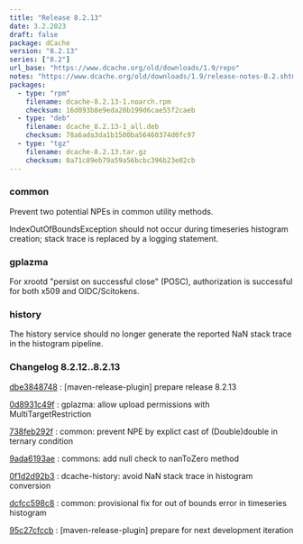 ```yaml
---
title: "Release 8.2.13"
date: 3.2.2023
draft: false
package: dCache
version: "8.2.13"
series: ["8.2"]
url_base: "https://www.dcache.org/old/downloads/1.9/repo"
notes: "https://www.dcache.org/old/downloads/1.9/release-notes-8.2.shtml"
packages:
  - type: "rpm"
    filename: dcache-8.2.13-1.noarch.rpm
    checksum: 16d093b8e9eda20b199d6cae55f2caeb
  - type: "deb"
    filename: dcache_8.2.13-1_all.deb
    checksum: 78a6ada3da1b1500ba56460374d0fc97
  - type: "tgz"
    filename: dcache-8.2.13.tar.gz
    checksum: 0a71c89eb79a59a56bcbc396b23e02cb
---
```


### common

Prevent two potential NPEs in common utility methods.

IndexOutOfBoundsException should not occur during timeseries histogram
creation; stack trace is replaced by a logging statement.

### gplazma

For xrootd "persist on successful close" (POSC), authorization is
successful for both x509 and OIDC/Scitokens.

### history

The history service should no longer generate the reported
NaN stack trace in the histogram pipeline.


### Changelog 8.2.12..8.2.13

<!-- git log 8.2.12..8.2.13 -no-merges -format='[%h](https://github.com/dcache/dcache/commit/%H)%n:   %s%n' -->

[dbe3848748](https://github.com/dcache/dcache/commit/dbe384874887febe8fba4e749c6ea75474a03cb1)
:   [maven-release-plugin] prepare release 8.2.13

[0d8931c49f](https://github.com/dcache/dcache/commit/0d8931c49f8a2e911f02526dec40cf9dee062ca2)
:   gplazma: allow upload permissions with MultiTargetRestriction

[738feb292f](https://github.com/dcache/dcache/commit/738feb292f8e33b0dad2cc75ed2ea44d0cbdfb49)
:   common: prevent NPE by explict cast of (Double)double in ternary condition

[9ada6193ae](https://github.com/dcache/dcache/commit/9ada6193aef38c7b02373a57d8626d31d2366d7e)
:   commons:  add null check to nanToZero method

[0f1d2d92b3](https://github.com/dcache/dcache/commit/0f1d2d92b3b43b69f34fd75c2e0fa5e956128107)
:   dcache-history: avoid NaN stack trace in histogram conversion

[dcfcc598c8](https://github.com/dcache/dcache/commit/dcfcc598c85b0fa111bbddf83be0a76a925ace73)
:   common: provisional fix for out of bounds error in timeseries histogram

[95c27cfccb](https://github.com/dcache/dcache/commit/95c27cfccbe7089698037ac8521cda31295e14ee)
:   [maven-release-plugin] prepare for next development iteration

